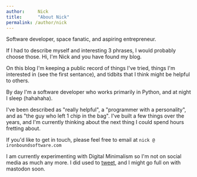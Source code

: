 ```yaml
---
author:     Nick
title:      "About Nick"
permalink: /author/nick
---
```


Software developer, space fanatic, and aspiring entrepreneur. 

If I had to describe myself and interesting 3 phrases, I would probably choose those. Hi, I'm Nick and you have found my blog.

On this blog I'm keeping a public record of things I've tried, things I'm interested in (see the first sentance), and tidbits that I think might be helpful to others.

By day I'm a software developer who works primarily in Python, and at night I sleep (hahahaha).

I've been described as "really helpful", a "programmer with a personality", and as "the guy who left 1 chip in the bag". I've built a few things over the years, and I'm currently thinking about the next thing I could spend hours fretting about.

If you'd like to get in touch, please feel free to email at `nick @ ironboundsoftware.com`

I am currently experimenting with Digital Minimalism so I'm not on social media as much any more. I did used to [tweet](https://twitter.com/nloadholtes), and I might go full on with mastodon soon.
